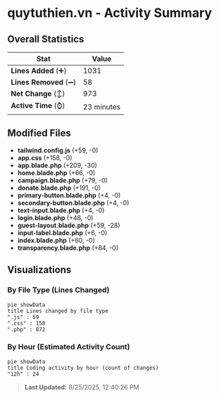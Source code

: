 # quytuthien.vn - Activity Summary 

## Overall Statistics

| Stat                   | Value                                                             |
| ---------------------- | ----------------------------------------------------------------- |
| **Lines Added** (➕)   | 1031                                          |
| **Lines Removed** (➖) | 58                                        |
| **Net Change** (↕)    | 973                |
| **Active Time** (⌚)   | 23 minutes |


## Modified Files
- **tailwind.config.js** (+59, -0)
- **app.css** (+158, -0)
- **app.blade.php** (+209, -30)
- **home.blade.php** (+66, -0)
- **campaign.blade.php** (+79, -0)
- **donate.blade.php** (+191, -0)
- **primary-button.blade.php** (+4, -0)
- **secondary-button.blade.php** (+4, -0)
- **text-input.blade.php** (+4, -0)
- **login.blade.php** (+48, -0)
- **guest-layout.blade.php** (+59, -28)
- **input-label.blade.php** (+6, -0)
- **index.blade.php** (+60, -0)
- **transparency.blade.php** (+84, -0)

## Visualizations

### By File Type (Lines Changed)

```mermaid
pie showData
title Lines changed by file type
".js" : 59
".css" : 158
".php" : 872
```

### By Hour (Estimated Activity Count)

```mermaid
pie showData
title Coding activity by hour (count of changes)
"12h" : 24
```


> **Last Updated:** 8/25/2025, 12:40:26 PM